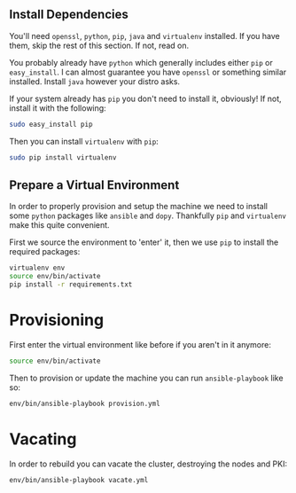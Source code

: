 ## Install Dependencies

You'll need `openssl`, `python`, `pip`, `java` and `virtualenv` installed. If you have
them, skip the rest of this section. If not, read on.

You probably already have `python` which generally includes either `pip` or
`easy_install`. I can almost guarantee you have `openssl` or something similar
installed. Install `java` however your distro asks.

If your system already has `pip` you don't need to install it, obviously! If
not, install it with the following:

```bash
sudo easy_install pip
```

Then you can install `virtualenv` with `pip`:

```bash
sudo pip install virtualenv
```

## Prepare a Virtual Environment

In order to properly provision and setup the machine we need to install some
`python` packages like `ansible` and `dopy`. Thankfully `pip` and `virtualenv`
make this quite convenient.

First we source the environment to 'enter' it, then we use `pip` to install the
required packages:

```bash
virtualenv env
source env/bin/activate
pip install -r requirements.txt
```

# Provisioning

First enter the virtual environment like before if you aren't in it anymore:

```bash
source env/bin/activate
```

Then to provision or update the machine you can run `ansible-playbook` like so:

```bash
env/bin/ansible-playbook provision.yml
```

# Vacating

In order to rebuild you can vacate the cluster, destroying the nodes and PKI:

```bash
env/bin/ansible-playbook vacate.yml
```

